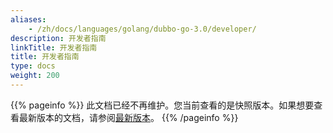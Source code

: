 ```yaml
---
aliases:
    - /zh/docs/languages/golang/dubbo-go-3.0/developer/
description: 开发者指南
linkTitle: 开发者指南
title: 开发者指南
type: docs
weight: 200
---
```



{{% pageinfo %}} 此文档已经不再维护。您当前查看的是快照版本。如果想要查看最新版本的文档，请参阅[最新版本](/zh-cn/docs3-v2/golang-sdk/sourcecode/)。
{{% /pageinfo %}}